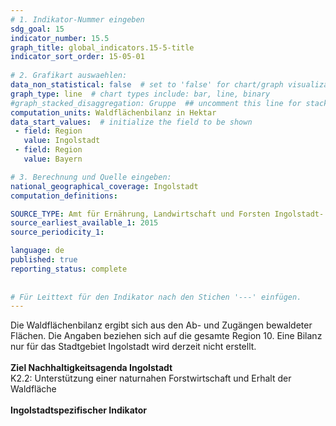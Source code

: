 ```yaml
---
# 1. Indikator-Nummer eingeben 
sdg_goal: 15 
indicator_number: 15.5
graph_title: global_indicators.15-5-title
indicator_sort_order: 15-05-01
 
# 2. Grafikart auswaehlen: 
data_non_statistical: false  # set to 'false' for chart/graph visualization 
graph_type: line  # chart types include: bar, line, binary 
#graph_stacked_disaggregation: Gruppe  ## uncomment this line for stacked bars. eplace 'Geschlecht' with the field of aggregation. 
computation_units: Waldflächenbilanz in Hektar
data_start_values:  # initialize the field to be shown  
 - field: Region 
   value: Ingolstadt 
 - field: Region 
   value: Bayern 

# 3. Berechnung und Quelle eingeben: 
national_geographical_coverage: Ingolstadt
computation_definitions: 

SOURCE_TYPE: Amt für Ernährung, Landwirtschaft und Forsten Ingolstadt- Pfaffenhofen a. d. Ilm  # data source  
source_earliest_available_1: 2015
source_periodicity_1: 

language: de   
published: true 
reporting_status: complete
 
 
# Für Leittext für den Indikator nach den Stichen '---' einfügen. 
---
```

Die Waldflächenbilanz ergibt sich aus den Ab- und Zugängen bewaldeter Flächen. Die Angaben beziehen sich auf die gesamte Region 10. Eine Bilanz nur für das Stadtgebiet Ingolstadt wird derzeit nicht erstellt.<br>
<br>
<b>Ziel Nachhaltigkeitsagenda Ingolstadt</b><br>
K2.2: Unterstützung einer naturnahen Forstwirtschaft und Erhalt der Waldfläche<br>
<br>
<b>Ingolstadtspezifischer Indikator</b>

